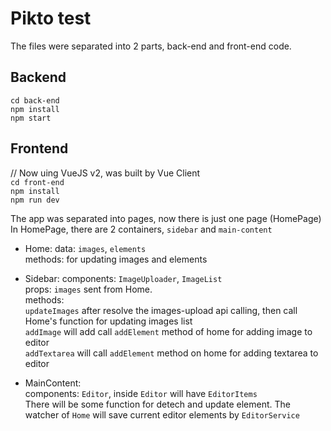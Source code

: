 # Pikto test

The files were separated into 2 parts, back-end and front-end code.

## Backend
`cd back-end`<br/>
`npm install`<br/>
`npm start`

## Frontend
// Now uing VueJS v2, was built by Vue Client<br/>
`cd front-end`<br/>
`npm install`<br/>
`npm run dev`

The app was separated into pages, now there is just one page (HomePage)
In HomePage, there are 2 containers, `sidebar` and `main-content`

  - Home: 
    data: `images`, `elements`<br/>
    methods: for updating images and elements

  - Sidebar:
    components: `ImageUploader`, `ImageList`<br/>
    props: `images` sent from Home.<br/>
    methods: <br/>
      `updateImages` after resolve the images-upload api calling, then call Home's function for updating images list<br/>
      `addImage` will add call `addElement` method of home for adding image to editor<br/>
      `addTextarea` will call `addElement` method on home for adding textarea to editor<br/>
  - MainContent: <br/>
    components: `Editor`, inside `Editor` will have `EditorItems`<br/>
    There will be some function for detech and update element. The watcher of `Home` will save current editor elements by `EditorService`




